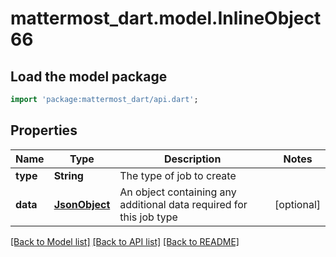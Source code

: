# mattermost_dart.model.InlineObject66

## Load the model package
```dart
import 'package:mattermost_dart/api.dart';
```

## Properties
Name | Type | Description | Notes
------------ | ------------- | ------------- | -------------
**type** | **String** | The type of job to create | 
**data** | [**JsonObject**](.md) | An object containing any additional data required for this job type | [optional] 

[[Back to Model list]](../README.md#documentation-for-models) [[Back to API list]](../README.md#documentation-for-api-endpoints) [[Back to README]](../README.md)


